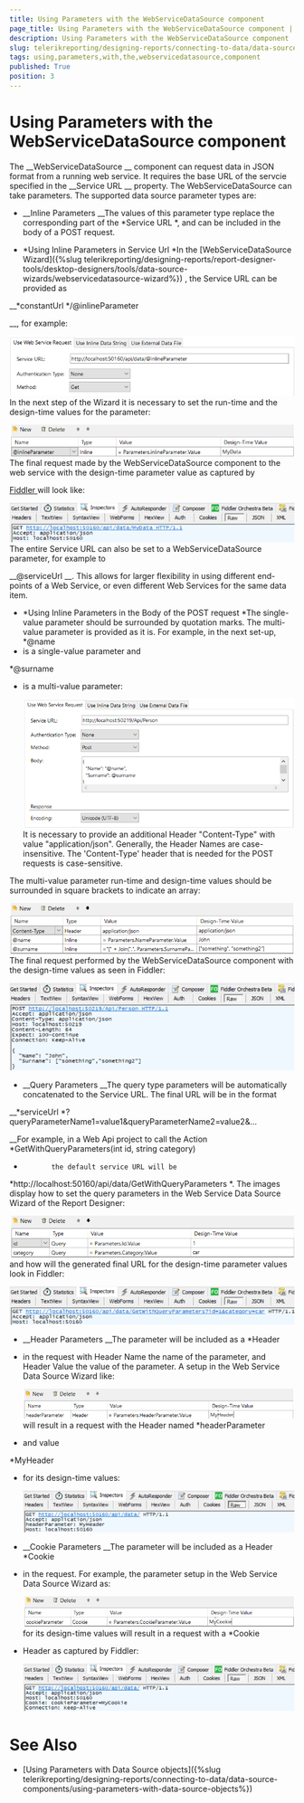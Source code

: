 ```yaml
---
title: Using Parameters with the WebServiceDataSource component
page_title: Using Parameters with the WebServiceDataSource component | for Telerik Reporting Documentation
description: Using Parameters with the WebServiceDataSource component
slug: telerikreporting/designing-reports/connecting-to-data/data-source-components/webservicedatasource-component/using-parameters-with-the-webservicedatasource-component
tags: using,parameters,with,the,webservicedatasource,component
published: True
position: 3
---
```


# Using Parameters with the WebServiceDataSource component



The 
__WebServiceDataSource
__ component can request data in JSON format from a running web service.
        It requires the base URL of the servcie specified in the 
__Service URL
__ property.
        The WebServiceDataSource can take parameters. The supported data source parameter types are:
      


* __Inline Parameters
__The values of this parameter type replace the corresponding part of the 
*Service URL
*,
            and can be included in the body of a POST request.
          


* *Using Inline Parameters in Service Url
*In the 
[WebServiceDataSource Wizard]({%slug telerikreporting/designing-reports/report-designer-tools/desktop-designers/tools/data-source-wizards/webservicedatasource-wizard%})
, the Service URL can be provided as
                
__*constantUrl
*/@inlineParameter
                
__, for example:
              
  
  ![Web Service Data Source Urlx 750](images/WebServiceDataSourceUrlx750.png)In the next step of the Wizard it is necessary to set the run-time and the design-time values for the parameter:
              
  
  ![Web Service Data Source Inline Parameterx 750](images/WebServiceDataSourceInlineParameterx750.png)The final request made by the WebServiceDataSource component to the web service with the design-time
                parameter value as captured by
                
[Fiddler
](https://www.telerik.com/download/fiddler
)                will look like:
              
  
  ![Web Service Data Source Inline Parameter Request Urlx 750](images/WebServiceDataSourceInlineParameterRequestUrlx750.png)The entire Service URL can also be set to a WebServiceDataSource parameter, for example to
                
__@serviceUrl
__. This allows for larger flexibility in using different end-points of a Web Service,
                or even different Web Services for the same data item.
              


* *Using Inline Parameters in the Body of the POST request
*The single-value parameter should be surrounded by quotation marks. The multi-value parameter is provided as it is.
                For example, in the next set-up, 
*@name
* is a single-value parameter and
                
*@surname
* is a multi-value parameter:
              
  
  ![Web Service Data Source Url Bodyx 750](images/WebServiceDataSourceUrlBodyx750.png)It is necessary to provide an additional Header "Content-Type" with value "application/json". Generally, the Header
                Names are case-insensitive. The 'Content-Type' header that is needed for the POST requests is case-sensitive.
              
The multi-value parameter run-time and design-time values should be surrounded in square brackets to indicate
                an array:
              
  
  ![Web Service Data Source Inline Parameter Bodyx 750](images/WebServiceDataSourceInlineParameterBodyx750.png)The final request performed by the WebServiceDataSource component with the design-time values as seen in Fiddler:
              
  
  ![Web Service Data Source Inline Parameter Request Url Bodyx 750](images/WebServiceDataSourceInlineParameterRequestUrlBodyx750.png)

* __Query Parameters
__The query type parameters will be automatically concatenated to the Service URL. The final URL will be in the format
          
__*serviceUrl
*?queryParameterName1=value1&queryParameterName2=value2&...
            
__For example, in a Web Api project to call the Action 
*GetWithQueryParameters(int id, string category)
*            the default service URL will be 
*http://localhost:50160/api/data/GetWithQueryParameters
*.
            The images display how to set the query parameters in the Web Service Data Source Wizard of the Report Designer:
          
  
  ![Web Service Data Source Query Parameterx 750](images/WebServiceDataSourceQueryParameterx750.png)and how will the generated final URL for the design-time parameter values look in Fiddler:
          
  
  ![Web Service Data Source Query Parameter Request Urlx 750](images/WebServiceDataSourceQueryParameterRequestUrlx750.png)

* __Header Parameters
__The parameter will be included as a 
*Header
* in the request with Header Name the name of
            the parameter, and Header Value the value of the parameter. A setup in the Web Service Data Source Wizard like:
          
  
  ![Web Service Data Source Header Parameterx 750](images/WebServiceDataSourceHeaderParameterx750.png)will result in a request with the Header named 
*headerParameter
* and value
            
*MyHeader
* for its design-time values:
          
  
  ![Web Service Data Source Header Parameter Request Urlx 750](images/WebServiceDataSourceHeaderParameterRequestUrlx750.png)

* __Cookie Parameters
__The parameter will be included as a Header 
*Cookie
* in the request.
            For example, the parameter setup in the Web Service Data Source Wizard as:
          
  
  ![Web Service Data Source Cookie Parameterx 750](images/WebServiceDataSourceCookieParameterx750.png)for its design-time values will result in a request with a 
*Cookie
* Header as captured 
            by Fiddler:
          
  
  ![Web Service Data Source Cookie Parameter Request Urlx 750](images/WebServiceDataSourceCookieParameterRequestUrlx750.png)

# See Also


 * [Using Parameters with Data Source objects]({%slug telerikreporting/designing-reports/connecting-to-data/data-source-components/using-parameters-with-data-source-objects%})

